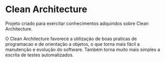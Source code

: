 # Clean Architecture

Projeto criado para exercitar conhecimentos adquiridos sobre Clean Architecture.

O Clean Architecture favorece a utilização de boas praticas de programacao e de orientação a objetos, o que torna mais fácil a manutenção e evolução do software. Também torna muito mais simples a escrita de testes automatizados.

